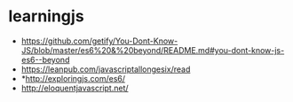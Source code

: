 # learningjs

* https://github.com/getify/You-Dont-Know-JS/blob/master/es6%20&%20beyond/README.md#you-dont-know-js-es6--beyond
* https://leanpub.com/javascriptallongesix/read
* *http://exploringjs.com/es6/
* http://eloquentjavascript.net/
